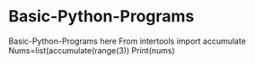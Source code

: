 # Basic-Python-Programs
Basic-Python-Programs here
From intertools import accumulate
 Nums=list(accumulate(range(3))
 Print(nums)
 
